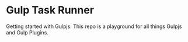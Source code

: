 # Gulp Task Runner
Getting started with Gulpjs.  This repo is a playground for all things Gulpjs and Gulp Plugins.


